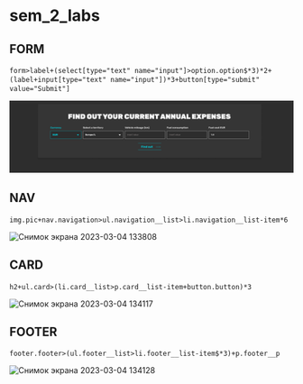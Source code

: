 # sem_2_labs

## FORM
```
form>label+(select[type="text" name="input"]>option.option$*3)*2+(label+input[type="text" name="input"])*3+button[type="submit" value="Submit"]
```
![FROM](./pic/form.png)

## NAV
```
img.pic+nav.navigation>ul.navigation__list>li.navigation__list-item*6
```
![Снимок экрана 2023-03-04 133808](https://user-images.githubusercontent.com/113594587/222895433-53d29a36-a1bd-47eb-aa00-682ecae9924c.png)

## CARD
```
h2+ul.card>(li.card__list>p.card__list-item+button.button)*3
```
![Снимок экрана 2023-03-04 134117](https://user-images.githubusercontent.com/113594587/222895484-8c43b2c1-ea5c-4566-ad27-ec2e972aac4a.png)

## FOOTER
```
footer.footer>(ul.footer__list>li.footer__list-item$*3)+p.footer__p
```
![Снимок экрана 2023-03-04 134128](https://user-images.githubusercontent.com/113594587/222895480-19ad920f-22ca-47ef-a187-0c7a5c3a309d.png)